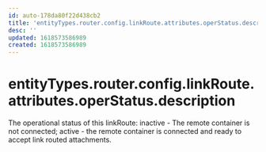 ```yaml
---
id: auto-178da80f22d438cb2
title: 'entityTypes.router.config.linkRoute.attributes.operStatus.description'
desc: ''
updated: 1618573586989
created: 1618573586989
---
```

# entityTypes.router.config.linkRoute.attributes.operStatus.description

The operational status of this linkRoute: inactive - The remote container is not connected; active - the remote container is connected and ready to accept link routed attachments.